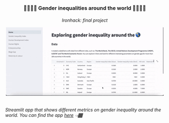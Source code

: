 <p align="center">

  <h3 align="center"> 🚨👩🏽‍🔬 Gender inequalities around the world ⛹🏽‍♀️🚨</h3>

  <h6 align="center">
    Ironhack: final project

</p>

<center>
<img src="./images/gf_stream.gif" alt="kang" width="500"/>
</center>


###### Streamlit app that shows different metrics on gender inequality around the world. You can find the app [here](https://nerealarrachea-gender-inequalities-home-221kl3.streamlit.app/) 👈🏾
